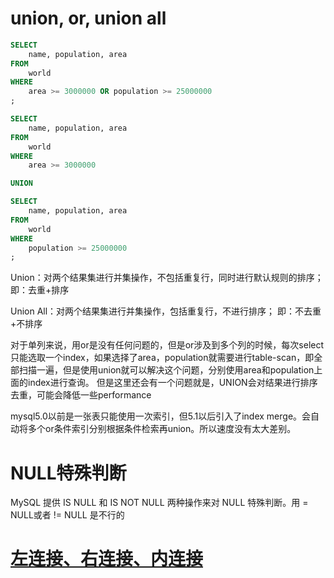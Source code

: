 # union, or, union all
```sql
SELECT
    name, population, area
FROM
    world
WHERE
    area >= 3000000 OR population >= 25000000
;

SELECT
    name, population, area
FROM
    world
WHERE
    area >= 3000000

UNION

SELECT
    name, population, area
FROM
    world
WHERE
    population >= 25000000
;
```
Union：对两个结果集进行并集操作，不包括重复行，同时进行默认规则的排序； 即：去重+排序

Union All：对两个结果集进行并集操作，包括重复行，不进行排序； 即：不去重+不排序

对于单列来说，用or是没有任何问题的，但是or涉及到多个列的时候，每次select只能选取一个index，如果选择了area，population就需要进行table-scan，即全部扫描一遍，但是使用union就可以解决这个问题，分别使用area和population上面的index进行查询。 但是这里还会有一个问题就是，UNION会对结果进行排序去重，可能会降低一些performance

mysql5.0以前是一张表只能使用一次索引，但5.1以后引入了index merge。会自动将多个or条件索引分别根据条件检索再union。所以速度没有太大差别。

# NULL特殊判断
MySQL 提供 IS NULL 和 IS NOT NULL 两种操作来对 NULL 特殊判断。用 = NULL或者 != NULL 是不行的

# [左连接、右连接、内连接](https://blog.csdn.net/plg17/article/details/78758593)
